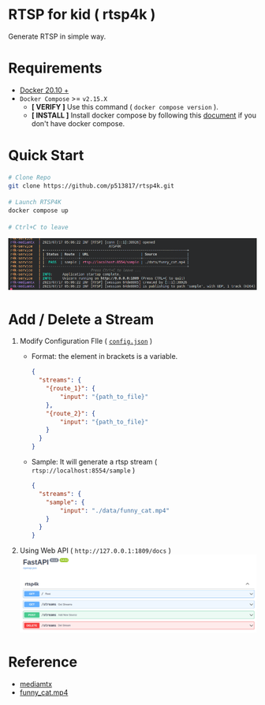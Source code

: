 # RTSP for kid ( rtsp4k )
Generate RTSP in simple way.

# Requirements
* [Docker 20.10 + ](https://docs.docker.com/engine/install/ubuntu/)
* `Docker Compose` >= `v2.15.X`
  * **[ VERIFY ]** Use this command ( `docker compose version` ).
  * **[ INSTALL ]** Install docker compose by following this [document](https://docs.docker.com/compose/install/linux/#install-using-the-repository) if you don't have docker compose.

# Quick Start
```bash
# Clone Repo
git clone https://github.com/p513817/rtsp4k.git

# Launch RTSP4K
docker compose up
 
# Ctrl+C to leave
```
![rtsp4k-cli](assets/rtsp4k-cli.png)

# Add / Delete a Stream
1. Modify Configuration FIle ( [`config.json`](config.json) )
    * Format: the element in brackets is a variable.
      ```json
      {
        "streams": {
          "{route_1}": {
              "input": "{path_to_file}"
          },
          "{route_2}": {
              "input": "{path_to_file}"
          }
        }
      }
      ```
    * Sample: It will generate a rtsp stream ( `rtsp://localhost:8554/sample` )
      ```json
      {
        "streams": {
          "sample": {
              "input": "./data/funny_cat.mp4"
          }
        }
      }
      ```
    
2. Using Web API ( `http://127.0.0.1:1809/docs` )
  ![rtsp4k-swagger](assets/rtsp4k-swagger.png)


# Reference
* [mediamtx](https://github.com/bluenviron/mediamtx)
* [funny_cat.mp4](https://www.pexels.com/zh-tw/video/855029/)
